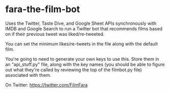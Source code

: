 # fara-the-film-bot

Uses the Twitter, Taste Dive, and Google Sheet APIs synchronously with IMDB and Google Search
to run a Twitter bot that recommends films based on if their previous tweet was liked/re-tweeted.

You can set the minimum likes/re-tweets in the file along with the default film.

You're going to need to generate your own keys to use this. Store them in an "api_stuff.py" file, along with the key names (you should be able to figure out what they're called by reviewing the top of the filmbot.py file) associated with them.

On Twitter: https://twitter.com/FilmFara
